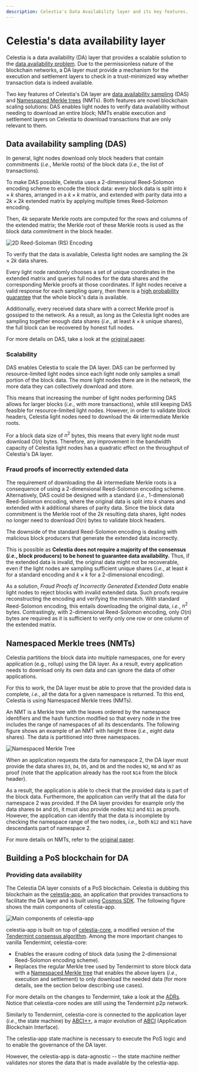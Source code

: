 ```yaml
---
description: Celestia's Data Availability layer and its key features.
---
```


# Celestia's data availability layer

Celestia is a data availability (DA) layer that provides a
scalable solution to the [data availability problem](https://coinmarketcap.com/alexandria/article/what-is-data-availability).
Due to the permissionless nature of the blockchain networks,
a DA layer must provide a mechanism for the execution and settlement
layers to check in a trust-minimized way whether transaction data is indeed available.

Two key features of Celestia's DA layer are [data availability sampling](https://blog.celestia.org/celestia-mvp-release-data-availability-sampling-light-clients)
(DAS) and [Namespaced Merkle trees](https://github.com/celestiaorg/nmt) (NMTs).
Both features are novel blockchain scaling solutions: DAS enables light
nodes to verify data availability without needing to download an entire block;
NMTs enable execution and settlement layers on Celestia to download transactions
that are only relevant to them.

## Data availability sampling (DAS)

In general, light nodes download only block headers that contain
commitments (_i.e._, Merkle roots) of the block data (_i.e._, the list of transactions).

To make DAS possible, Celestia uses a 2-dimensional Reed-Solomon
encoding scheme to encode the block data: every block data is split
into $k \times k$ shares, arranged in a $k \times k$ matrix, and extended with parity
data into a $2k \times 2k$ extended matrix by applying multiple
times Reed-Solomon encoding.

Then, $4k$ separate Merkle roots are computed for the rows and columns
of the extended matrix; the Merkle root of these Merkle roots is used
as the block data commitment in the block header.

![2D Reed-Soloman (RS) Encoding](/img/learn/reed-solomon-encoding.png)

To verify that the data is available, Celestia light nodes are sampling
the $2k \times 2k$ data shares.

Every light node randomly chooses a set of unique coordinates in the
extended matrix and queries full nodes for the data shares and the
corresponding Merkle proofs at those coordinates. If light nodes
receive a valid response for each sampling query, then there is a
[high probability guarantee](https://github.com/celestiaorg/celestia-node/issues/805#issuecomment-1150081075)
that the whole block's data is available.

Additionally, every received data share with a correct Merkle proof
is gossiped to the network. As a result, as long as the Celestia light
nodes are sampling together enough data shares (_i.e._, at least
$k \times k$ unique shares),
the full block can be recovered by honest full nodes.

For more details on DAS, take a look at the [original paper](https://arxiv.org/abs/1809.09044).

### Scalability

DAS enables Celestia to scale the DA layer. DAS can be performed by
resource-limited light nodes since each light node only samples a small
portion of the block data. The more light nodes there are in the network,
the more data they can collectively download and store.

This means that increasing the number of light nodes performing DAS allows
for larger blocks (_i.e._, with more transactions), while still keeping DAS
feasible for resource-limited light nodes. However, in order to validate
block headers, Celestia light nodes need to download the $4k$ intermediate
Merkle roots.

For a block data size of $n^2$ bytes, this means that every light node must
download $O(n)$ bytes. Therefore, any improvement in the bandwidth capacity
of Celestia light nodes has a quadratic effect on the throughput of Celestia's
DA layer.

### Fraud proofs of incorrectly extended data

The requirement of downloading the $4k$ intermediate Merkle roots is a
consequence of using a 2-dimensional Reed-Solomon encoding scheme. Alternatively,
DAS could be designed with a standard (_i.e._, 1-dimensional) Reed-Solomon encoding,
where the original data is split into $k$ shares and extended with $k$ additional
shares of parity data. Since the block data commitment is the Merkle root of the
$2k$ resulting data shares, light nodes no longer need to download $O(n)$ bytes to
validate block headers.

The downside of the standard Reed-Solomon encoding is dealing with malicious
block producers that generate the extended data incorrectly.

This is possible as **Celestia does not require a majority of the consensus
(_i.e._, block producers) to be honest to guarantee data availability.**
Thus, if the extended data is invalid, the original data might not be
recoverable, even if the light nodes are sampling sufficient unique shares
(_i.e._, at least $k$ for a standard encoding and $k \times k$ for a
2-dimensional encoding).

As a solution, _Fraud Proofs of Incorrectly Generated Extended Data_ enable
light nodes to reject blocks with invalid extended data. Such proofs require
reconstructing the encoding and verifying the mismatch. With standard Reed-Solomon
encoding, this entails downloading the original data, _i.e._, $n^2$ bytes.
Contrastingly, with 2-dimensional Reed-Solomon encoding, only $O(n)$ bytes are
required as it is sufficient to verify only one row or one column of the
extended matrix.

## Namespaced Merkle trees (NMTs)

Celestia partitions the block data into multiple namespaces, one for
every application (e.g., rollup) using the DA layer. As a result, every
application needs to download only its own data and can ignore the data
of other applications.

For this to work, the DA layer must be able to prove that the provided
data is complete, _i.e._, all the data for a given namespace is returned.
To this end, Celestia is using Namespaced Merkle trees (NMTs).

An NMT is a Merkle tree with the leaves ordered by the namespace identifiers
and the hash function modified so that every node in the tree includes the
range of namespaces of all its descendants. The following figure shows an
example of an NMT with height three (_i.e._, eight data shares). The data is
partitioned into three namespaces.

![Namespaced Merkle Tree](/img/learn/nmt.png)

When an application requests the data for namespace 2, the DA layer must
provide the data shares `D3`, `D4`, `D5`, and `D6` and the nodes `N2`, `N8`
and `N7` as proof (note that the application already has the root `N14` from
the block header).

As a result, the application is able to check that the provided data is part
of the block data. Furthermore, the application can verify that all the data
for namespace 2 was provided. If the DA layer provides for example only the
data shares `D4` and `D5`, it must also provide nodes `N12` and `N11` as proofs.
However, the application can identify that the data is incomplete by checking
the namespace range of the two nodes, _i.e._, both `N12` and `N11` have descendants
part of namespace 2.

For more details on NMTs, refer to the [original paper](https://arxiv.org/abs/1905.09274).

## Building a PoS blockchain for DA

### Providing data availability

The Celestia DA layer consists of a PoS blockchain. Celestia is dubbing this
blockchain as the [celestia-app](https://github.com/celestiaorg/celestia-app),
an application that provides transactions to facilitate the DA layer and is built
using [Cosmos SDK](https://docs.cosmos.network/main). The following figure
shows the main components of celestia-app.

![Main components of celestia-app](/img/learn/celestia-app.png)

celestia-app is built on top of [celestia-core](https://github.com/celestiaorg/celestia-core),
a modified version of the [Tendermint consensus algorithm](https://arxiv.org/abs/1807.04938).
Among the more important changes to vanilla Tendermint, celestia-core:

- Enables the erasure coding of block data (using the 2-dimensional Reed-Solomon
  encoding scheme).
- Replaces the regular Merkle tree used by Tendermint to store block data with
  a [Namespaced Merkle tree](https://github.com/celestiaorg/nmt) that enables
  the above layers (_i.e._, execution and settlement) to only download the needed
  data (for more details, see the section below describing use cases).

For more details on the changes to Tendermint, take a look at the
[ADRs](https://github.com/celestiaorg/celestia-core/tree/v0.34.x-celestia/docs/celestia-architecture).
Notice that celestia-core nodes are still using the Tendermint p2p network.

Similarly to Tendermint, celestia-core is connected to the application layer
(_i.e._, the state machine) by [ABCI++](https://github.com/tendermint/tendermint/tree/master/spec/abci%2B%2B),
a major evolution of [ABCI](https://github.com/tendermint/tendermint/tree/master/spec/abci)
(Application Blockchain Interface).

The celestia-app state machine is necessary to execute the PoS logic and to
enable the governance of the DA layer.

However, the celestia-app is data-agnostic -- the state machine neither
validates nor stores the data that is made available by the celestia-app.
